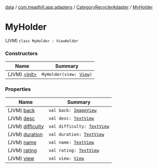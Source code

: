 [data](../../../index.md) / [com.treadhill.app.adapters](../../index.md) / [CategoryRecyclerAdapter](../index.md) / [MyHolder](./index.md)

# MyHolder

(JVM) `class MyHolder : ViewHolder`

### Constructors

| Name | Summary |
|---|---|
| (JVM) [&lt;init&gt;](-init-.md) | `MyHolder(view: `[`View`](https://developer.android.com/reference/android/view/View.html)`)` |

### Properties

| Name | Summary |
|---|---|
| (JVM) [back](back.md) | `val back: `[`ImageView`](https://developer.android.com/reference/android/widget/ImageView.html) |
| (JVM) [desc](desc.md) | `val desc: `[`TextView`](https://developer.android.com/reference/android/widget/TextView.html) |
| (JVM) [difficulty](difficulty.md) | `val difficulty: `[`TextView`](https://developer.android.com/reference/android/widget/TextView.html) |
| (JVM) [duration](duration.md) | `val duration: `[`TextView`](https://developer.android.com/reference/android/widget/TextView.html) |
| (JVM) [name](name.md) | `val name: `[`TextView`](https://developer.android.com/reference/android/widget/TextView.html) |
| (JVM) [rating](rating.md) | `val rating: `[`TextView`](https://developer.android.com/reference/android/widget/TextView.html) |
| (JVM) [view](view.md) | `val view: `[`View`](https://developer.android.com/reference/android/view/View.html) |
